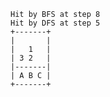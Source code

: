     Hit by BFS at step 8
    Hit by DFS at step 5
    +-------+
    |       |
    |   1   |
    | 3 2   |
    |-------|
    | A B C |
    +-------+